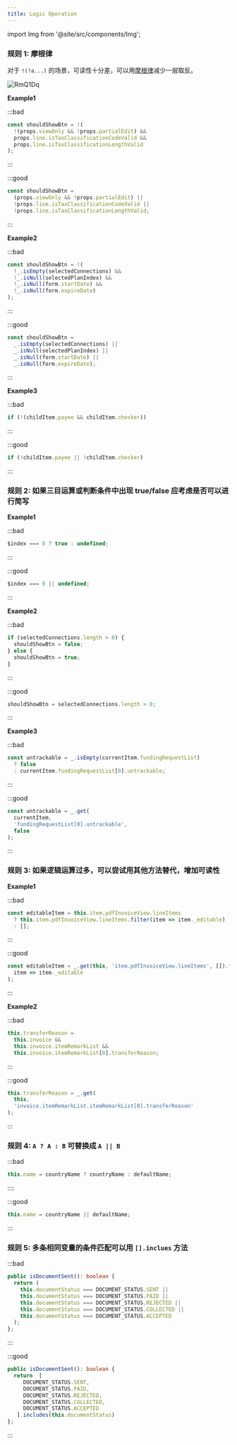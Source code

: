 ```yaml
---
title: Logic Operation
---
```


import Img from '@site/src/components/Img';

### 规则 1: 摩根律

对于 `!(!a...)` 的场景，可读性十分差，可以用[摩根律](https://en.wikipedia.org/wiki/De_Morgan%27s_laws)减少一层取反。

<Img w="180" src='https://cosmos-x.oss-cn-hangzhou.aliyuncs.com/RmQ1Dq.png' alt='RmQ1Dq'/>

**Example1**

:::bad

```js
const shouldShowBtn = !(
  !(props.viewOnly && !props.partialEdit) &&
  props.line.isTaxClassificationCodeValid &&
  props.line.isTaxClassificationLengthValid
);
```

:::

:::good

```js
const shouldShowBtn =
  (props.viewOnly && !props.partialEdit) ||
  !props.line.isTaxClassificationCodeValid ||
  !props.line.isTaxClassificationLengthValid;
```

:::

**Example2**

:::bad

```js
const shouldShowBtn = !(
  !_.isEmpty(selectedConnections) &&
  !_.isNull(selectedPlanIndex) &&
  !_.isNull(form.startDate) &&
  !_.isNull(form.expireDate)
);
```

:::

:::good

```js
const shouldShowBtn =
  _.isEmpty(selectedConnections) ||
  _.isNull(selectedPlanIndex) ||
  _.isNull(form.startDate) ||
  _.isNull(form.expireDate);
```

:::

**Example3**

:::bad

```js
if (!(childItem.payee && childItem.checker))
```

:::

:::good

```js
if (!childItem.payee || !childItem.checker)
```

:::

### 规则 2: 如果三目运算或判断条件中出现 true/false 应考虑是否可以进行简写

**Example1**

:::bad

```js
$index === 0 ? true : undefined;
```

:::

:::good

```js
$index === 0 || undefined;
```

:::

**Example2**

:::bad

```js
if (selectedConnections.length > 0) {
  shouldShowBtn = false;
} else {
  shouldShowBtn = true;
}
```

:::

:::good

```js
shouldShowBtn = selectedConnections.length > 0;
```

:::

**Example3**

:::bad

```js
const untrackable = _.isEmpty(currentItem.fundingRequestList)
  ? false
  : currentItem.fundingRequestList[0].untrackable;
```

:::

:::good

```js
const untrackable = _.get(
  currentItem,
  'fundingRequestList[0].untrackable',
  false
);
```

:::

### 规则 3: 如果逻辑运算过多，可以尝试用其他方法替代，增加可读性

**Example1**

:::bad

```js
const editableItem = this.item.pdfInvoiceView.lineItems
  ? this.item.pdfInvoiceView.lineItems.filter(item => item._editable)
  : [];
```

:::

:::good

```js
const editableItem = _.get(this, 'item.pdfInvoiceView.lineItems', []).filter(
  item => item._editable
);
```

:::

**Example2**

:::bad

```js
this.transferReason =
  this.invoice &&
  this.invoice.itemRemarkList &&
  this.invoice.itemRemarkList[0].transferReason;
```

:::

:::good

```js
this.transferReason = _.get(
  this,
  'invoice.itemRemarkList.itemRemarkList[0].transferReason'
);
```

:::

### 规则 4: `A ? A : B` 可替换成 `A || B`

:::bad

```js
this.name = countryName ? countryName : defaultName;
```

::::

:::good

```js
this.name = countryName || defaultName;
```

:::

### 规则 5: 多条相同变量的条件匹配可以用 `[].inclues` 方法

:::bad

```ts
public isDocumentSent(): boolean {
  return (
    this.documentStatus === DOCUMENT_STATUS.SENT ||
    this.documentStatus === DOCUMENT_STATUS.PAID ||
    this.documentStatus === DOCUMENT_STATUS.REJECTED ||
    this.documentStatus === DOCUMENT_STATUS.COLLECTED ||
    this.documentStatus === DOCUMENT_STATUS.ACCEPTED
  );
};
```

:::

:::good

```ts
public isDocumentSent(): boolean {
  return  [
     DOCUMENT_STATUS.SENT,
     DOCUMENT_STATUS.PAID,
     DOCUMENT_STATUS.REJECTED,
     DOCUMENT_STATUS.COLLECTED,
     DOCUMENT_STATUS.ACCEPTED
   ].includes(this.documentStatus)
};
```

:::
